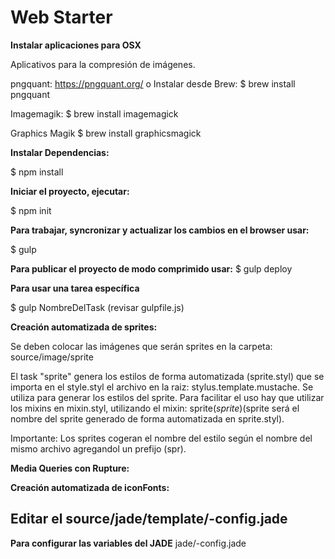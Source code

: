 # Web Starter #

**Instalar aplicaciones para OSX**

Aplicativos para la compresión de imágenes.

pngquant:
https://pngquant.org/ o Instalar desde Brew: 
$ brew install pngquant

Imagemagik:
$ brew install imagemagick

Graphics Magik
$ brew install graphicsmagick

**Instalar Dependencias:**

$ npm install

**Iniciar el proyecto, ejecutar:**

$ npm init


**Para trabajar, syncronizar y actualizar los cambios en el browser usar:**

$ gulp

**Para publicar el proyecto de modo comprimido usar:**
$ gulp deploy

**Para usar una tarea específica**

$ gulp NombreDelTask (revisar gulpfile.js)

**Creación automatizada de sprites:**

Se deben colocar las imágenes que serán sprites en la carpeta:
source/image/sprite

El task "sprite" genera los estilos de forma automatizada (sprite.styl) que se importa en el style.styl
el archivo en la raiz: stylus.template.mustache.
Se utiliza para generar los estilos del sprite.
Para facilitar el uso hay que utilizar los mixins en mixin.styl, utilizando el mixin: sprite($sprite) ($sprite será el nombre del sprite generado de forma automatizada en sprite.styl).

Importante: Los sprites cogeran el nombre del estilo según el nombre del mismo archivo agregandol un prefijo (spr).

**Media Queries con Rupture:**

**Creación automatizada de iconFonts:**

## Editar el source/jade/template/-config.jade ##
**Para configurar las variables del JADE**
jade/-config.jade